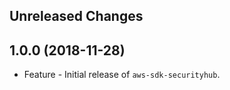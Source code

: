 Unreleased Changes
------------------

1.0.0 (2018-11-28)
------------------

* Feature - Initial release of `aws-sdk-securityhub`.

